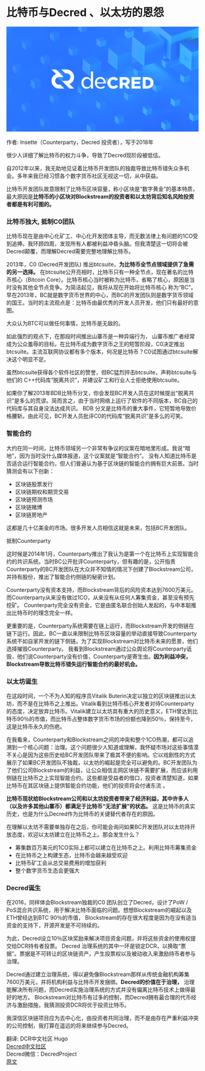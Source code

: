 # 比特币与Decred 、以太坊的恩怨

![stakey](img/btc_dcr_history/header.png)

作者: Insette（Counterparty，Decred 投资者），写于2018年

很少人详细了解比特币的权力斗争，导致了Decred现阶段被低估。

自2012年以来，我无助地见证着比特币开发团队的独裁导致比特币错失众多机会。多年来我已经习惯各个数字货币社区无视这一切，从中获益。

比特币开发团队故意限制了比特币区块容量，称小区块是“数字黄金”的基本特质，最大原因是**比特币的小区块对Blockstream的投资者和以太坊背后知名风险投资者都是有利可图的。** 

### 比特币独大, 抵制C0团队

比特币现在是由中心化矿工、中心化开发团体主导，而无数法律上有问题的1CO受到追捧。我环顾四周，发现所有人都被利益冲昏头脑。但我清楚这一切将会被Decred颠覆，而理解Decred需要完整地理解比特币。

2013年，C0 (Decred开发团队) 推出btcsuite，**为比特币全节点领域提供了急需的另一选择。** 在btcsuite公开亮相时，比特币只有一种全节点，现在著名的比特币核心（Bitcoin Core）。比特币核心当时被称为比特币，省略了核心，原因是当时没有其他全节点竞争。为简洁起见，我将从现在开始将比特币核心 称为“BC”。早在2013年，BC就是数字货币世界的中心，而BC的开发团队则是数字货币领域的国王。当时的主流观点是：比特币由最优秀的开发人员开发，他们只有最好的意图。

大众认为BTC可以做任何事情，比特币是无敌的。
 
如此强烈的观点下，在那段时间推出山寨币是一种异端行为， 山寨币推广者经常成为公众羞辱的目标。在比特币成为数字货币之王的短暂阶段，C0决定推出btcsuite。主流互联网协议都有多个版本，何况是比特币？C0试图通过btcsuite解决这个明显不足。

虽然btcsuite获得各个软件社区的赞誉，但BC猛烈抨击btcsuite，声称btcsuite与他们的 C++代码库“脱离共识”，并建议矿工和行业人士拒绝使用btcsuite。

如果你了解2013年BDB比特币分叉，你会发现BC开发人员在这时候提出“脱离共识”是多么的荒谬。简而言之，由于当时网络上运行了软件的不同版本，BC自己的代码库与其自身没法达成共识。 BDB 分叉是比特币的重大事件，它短暂地导致价格腰斩。由此可见，BC开发人员批评C0的代码库“脱离共识”是多么的可笑。

### 智能合约

大约在同一时间，比特币领域另一个非常有争议的议案在暗地里形成。我说“暗地”，因为当时没什么媒体报道，这个议案就是“智能合约”。
没有人知道比特币是否适合运行智能合约，但人们普遍认为基于区块链的智能合约拥有巨大前景。当时猜测会有以下创新：

* 区块链股票发行
* 区块链期权和期货交易
* 区块链预测市场
* 区块链赌博
* 区块链房地产

这都是几十亿美金的市场。很多开发人员相信这就是未来，包括BC开发团队。

抵制Counterparty

这时候是2014年1月，Counterparty推出了我认为是第一个在比特币上实现智能合约的共识系统。当时BC公开批评Counterparty，但有趣的是，公开指责Counterparty的BC开发团队在大众并不知情的情况下创建了Blockstream公司，并持有股份，推出了智能合约侧链的秘密计划。

Counterparty没有资本支持，而Blockstream背后的风险资本达到7600万美元。而Counterparty从来没有做过1CO，从来没有从任何人筹集资金，甚至没有预先挖矿。 Counterparty完全没有资金，它是由匿名联合创始人发起的，与中本聪推出比特币时的理念完全一样。

更重要的是，Counterparty系统需要在链上运行，而Blockstream开发的侧链在链下运行。因此，BC一直以来限制比特币区块容量的举动直接导致Counterparty系统不如自家开发的链下侧链。为了实现Blockstream对比特币未来的愿景，他们选择摧毁Counterparty。 我看到Blockstream通过公众舆论将Counterparty诋毁，他们说Counterparty没有价值，Counterparty是寄生虫。**因为利益冲突，Blockstream导致比特币错失运行智能合约的最好机会。** 

### 以太坊诞生

在这段时间，一个不为人知的程序员Vitalik Buterin决定以独立的区块链推出以太坊，而不是在比特币之上推出。Vitalik看到比特币核心开发者对待Counterparty的态度，决定放弃比特币。Vitalik建立以太坊具有重大的历史意义，ETH曾达到比特币90％的市值，而比特币占整体数字货币市场的份额也降到50％，保持至今，这是比特币永久的伤疤。

在我看来，Counterparty和Blockstream之间的冲突和整个1CO热潮，都可以追溯到一个核心问题：治理。这个问题很少人知道或理解，我怀疑市场对这些事情漠不关心是因为这些历史给BC开发团队带来了极其不便的影响。它以戏剧性的方式展示了如果BC开发团队不独裁，以太坊的崛起是完全可以避免的。BC开发团队为了他们公司Blockstream的利益，让公众相信主网区块链不需要扩展，而应该利用侧链在比特币之上实现智能合约。这些都是受益者的借口，投资者清楚知道，如果比特币在其区块链上提供智能合约功能，他们的投资将会付诸东流 。

**比特币现状给Blockstream公司和以太坊投资者带来了经济利益，其中许多人（以及许多其他山寨币）都满足于比特币“无法扩展”的状态。** 这是比特币的真实历史，也是为什么Decred作为比特币的关键替代者存在的原因。

在理解以太坊不需要单独存在之后，你可能会询问如果BC开发团队对以太坊持开放态度，欢迎以太坊建立在比特币之上。那会发生什么？
* 筹集数百万美元的1CO实际上都可以建立在比特币之上。利用比特币筹集资金
* 在比特币之上构建生态，比特币会越来越受欢迎
* 比特币矿工会从总交易费用的增加获利
* 整个数字货币生态会更强大

### Decred诞生

在2016，同样体会Blockstream独裁的C0 团队创立了Decred，设计了PoW / PoS混合共识系统，用于解决比特币面临的问题。想想Blockstream的崛起以及ETH曾经达到BTC 90％的市值， Blockstream的存在很大程度是因为在没有适当资金的支持下，开源开发是不可持续的。

为此，Decred设立10％区块奖励来解决项目资金问题，并将这些资金的使用权提交给DCR持有者投票。 Decred 治理系统的其中一环是锁定DCR，以换取“票据”。票据是不可转让的区块链资产，产生投票权以及被动收入来激励持币者参与治理。

Decred通过建立治理系统，得以避免像Blockstream那样从传统金融机构筹集7600万美元，并将机构利益与比特币开发捆绑。**Decred的价值在于治理，** 治理能解决所有问题，而Decred实施治理系统的方式并没有偏离比特币技术上做得最好的地方。 Blockstream对比特币有过多的控制，而Decred拥有最合理的代币经济与激励措施，我猜测投资DCR将优于投资比特币。

我深信区块链项目应为去中心化，由投资者共同治理，而不是由存在严重利益冲突的公司控制，我打算在遥远的将来继续参与Decred。

翻译: DCR中文社区 Hugo <br/>
[Decred中文社区](https://blog.dcrclub.org) <br/>
Decred微信：DecredProject <br/>
[原文](https://www.reddit.com/r/decred/comments/6wxueo/your_best_pitch_for_decred/)